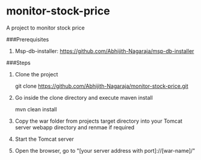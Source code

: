 # monitor-stock-price
A project to monitor stock price

###Prerequisites

1. Msp-db-installer: https://github.com/Abhijith-Nagaraja/msp-db-installer

###Steps

1. Clone the project
    
    git clone https://github.com/Abhijith-Nagaraja/monitor-stock-price.git
2. Go inside the clone directory and execute maven install
 
      mvn clean install
3. Copy the war folder from projects target directory into your Tomcat server webapp directory and renmae if required
4. Start the Tomcat server
5. Open the browser, go to "[your server address with port]://[war-name]/"
